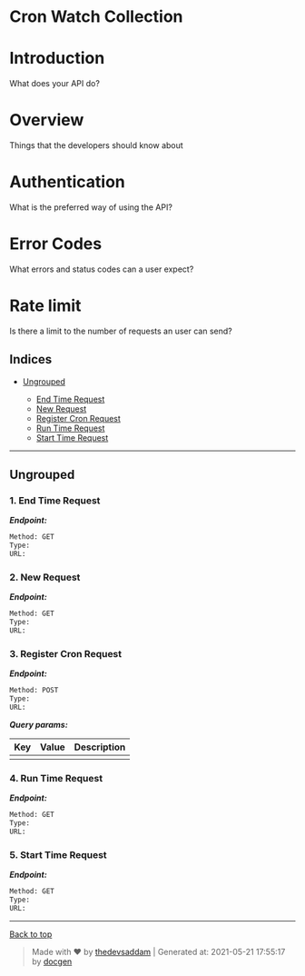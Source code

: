 
# Cron Watch Collection

# Introduction
What does your API do?

# Overview
Things that the developers should know about

# Authentication
What is the preferred way of using the API?

# Error Codes
What errors and status codes can a user expect?

# Rate limit
Is there a limit to the number of requests an user can send?

## Indices

* [Ungrouped](#ungrouped)

  * [End Time Request](#1-end-time-request)
  * [New Request](#2-new-request)
  * [Register Cron Request](#3-register-cron-request)
  * [Run Time Request](#4-run-time-request)
  * [Start Time Request](#5-start-time-request)


--------


## Ungrouped



### 1. End Time Request



***Endpoint:***

```bash
Method: GET
Type: 
URL: 
```



### 2. New Request



***Endpoint:***

```bash
Method: GET
Type: 
URL: 
```



### 3. Register Cron Request



***Endpoint:***

```bash
Method: POST
Type: 
URL: 
```



***Query params:***

| Key | Value | Description |
| --- | ------|-------------|
|  |  |  |



### 4. Run Time Request



***Endpoint:***

```bash
Method: GET
Type: 
URL: 
```



### 5. Start Time Request



***Endpoint:***

```bash
Method: GET
Type: 
URL: 
```



---
[Back to top](#cron-watch-collection)
> Made with &#9829; by [thedevsaddam](https://github.com/thedevsaddam) | Generated at: 2021-05-21 17:55:17 by [docgen](https://github.com/thedevsaddam/docgen)
